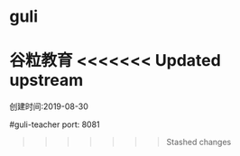 # guli
谷粒教育
<<<<<<< Updated upstream
=======
创建时间:2019-08-30

#guli-teacher
port: 8081
>>>>>>> Stashed changes
